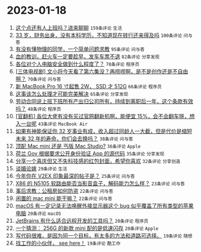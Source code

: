 # 2023-01-18

1. [这个点还有人上班吗？进来聊聊](https://www.v2ex.com/t/909639) `159条评论` `生活`
1. [33 岁，财务出身，没有本科学历，不知道现在转行还来得及吗](https://www.v2ex.com/t/909629) `100条评论` `问与答`
1. [有没有懂物理的同学，一个简单问题求教](https://www.v2ex.com/t/909687) `95条评论` `问与答`
1. [血的教训，赶火车一定要趁早，发车车票不退](https://www.v2ex.com/t/909684) `82条评论` `分享发现`
1. [各位对个人电脑安全做到什么程度了？](https://www.v2ex.com/t/909634) `78条评论` `程序员`
1. [[三体电视剧] 文小将今天看了第六集没？再唠唠啊，是不是创作还是不自由啊？](https://www.v2ex.com/t/909694) `70条评论` `问与答`
1. [新 MacBook Pro 16 寸起售 2W， SSD 才 512G](https://www.v2ex.com/t/909637) `66条评论` `程序员`
1. [这事该怎么处理才可能完美解决](https://www.v2ex.com/t/909716) `65条评论` `分享发现`
1. [劳动合同说上班下班所有产出归公司所有，持续到离职后一年，这个条款有效吗？](https://www.v2ex.com/t/909700) `48条评论` `程序员`
1. [[官翻机] 各位大佬有没有买过官网翻新机啊，能便宜 15%，会不会翻车呀，想入一台呢](https://www.v2ex.com/t/909664) `43条评论` `MacBook Air`
1. [如果有神能保证你 32 岁事业有成，收入超过同龄人一大截，但是代价是缩短未来 32 年的寿命，你们会去换吗？](https://www.v2ex.com/t/909742) `38条评论` `问与答`
1. [顶配 Mac mini 还是 丐版 Mac Studio?](https://www.v2ex.com/t/909656) `36条评论` `Apple`
1. [荷兰 Gov 根据要求公开身份验证 App 的源代码](https://www.v2ex.com/t/909731) `35条评论` `分享发现`
1. [分享一个喜庆但又不失科技感的红包封面，希望你喜欢](https://www.v2ex.com/t/909693) `32条评论` `分享创造`
1. [谈婚论嫁](https://www.v2ex.com/t/909626) `29条评论` `生活`
1. [今年你在 V2EX 印象最深的帖子是？](https://www.v2ex.com/t/909709) `25条评论` `问与答`
1. [X86 的 N5105 软路由能否当影音盒子，解码能力怎么样？](https://www.v2ex.com/t/909648) `23条评论` `问与答`
1. [事后求教：公租房如何防盗](https://www.v2ex.com/t/909752) `22条评论` `问与答`
1. [闲置的 mac mini 能干嘛？](https://www.v2ex.com/t/909638) `22条评论` `问与答`
1. [macOS 有一定记录无法唤醒外接显示器这个 bug 似乎覆盖了所有类型的苹果电脑](https://www.v2ex.com/t/909676) `20条评论` `macOS`
1. [JetBrains 有什么适合远程开发的工具吗？](https://www.v2ex.com/t/909651) `20条评论` `程序员`
1. [一个猜测： 256G 的新款 mini 配的是低速闪存](https://www.v2ex.com/t/909621) `20条评论` `Apple`
1. [写代码很难，是因为同一个目标，有太多的方法和道路可选择。](https://www.v2ex.com/t/909673) `19条评论` `随想`
1. [找工作的小伙伴， see here！](https://www.v2ex.com/t/909679) `19条评论` `酷工作`
